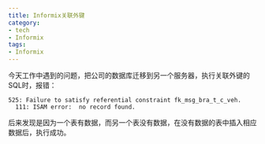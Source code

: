 ```yaml
---
title: Informix关联外键
category:
- tech
- Informix
tags:
- Informix
---
```


今天工作中遇到的问题，把公司的数据库迁移到另一个服务器，执行关联外键的SQL时，报错：  

    525: Failure to satisfy referential constraint fk_msg_bra_t_c_veh.
      111: ISAM error:  no record found.

后来发现是因为一个表有数据，而另一个表没有数据，在没有数据的表中插入相应数据后，执行成功。

